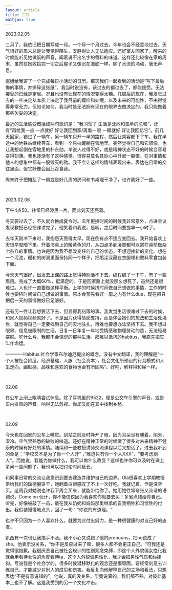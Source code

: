 ```yaml
---
layout: article
title: 二月
mathjax: true
---
```


2023.02.05  

二月了，我依旧把日期写成一月。一个月一个月过去，今年也会不经意地过去。天气很好的周末总是让我觉得陌生，安静得让人无法适应。还好室友回家了，醒来的时候能听见她做饭的声音，闻着说不出名字的香料的味道。这样还比较像在家的周末，虽然在她收拾完一切之后屋子又像沉在海底一样，除了水流的涌动，毫无声息。  

妮姐给我寄了一个完成每日小活动的日历。那天我们一起看到的活动是“写下最后悔的事情，并撕碎这张纸”。我当时说没有，该过去的都过去了，都能接受。无法接受的已经是定局。况且也没有让现在的情况变得太糟。几周后的现在，我发觉过去的一些决定从本质上决定了我目前的模样和处境，以及未来的可能性，不由得觉得非常无力。但如论如何，我当时是无法拥有现在的眼界去做决定的。我只能做着那些欠妥的决定。 

最近的生活感受概括成两句歌词是：”我习惯了 生活是沈闷和孤单的总和“，还有“再给我一点 一点就好 好让我回到家/再看一眼 一眼就好 好让我回忆它”。前几天回家，错过了一辆车，另一辆车只开一半的路程，然后让乘客都下了车。我在半途中的地铁站继续等车，看到一个易拉罐躺在雪地里。突然觉得自己和它很像，也让我想起倒在雪地里的朴东勋。羊说人过得不好，或是精神状态不好的时候会容易变得刻薄。我也逐渐有了这种感觉。很容易莫名其妙心中升起一股恨，在对事情和他人的想象中都有一股毁灭的劲。我不会让这样的情绪表现出来，表达在日常的交往里面，但它好像会因此吞食我。  

周末终于把摊乱了一周或是好几周的房间和书桌理干净了，也许我好了一些。

&nbsp;

2023.02.06  

下午4点50。往常已经漆黑一片。而此刻天还亮着。

冬天要过去了，不久就会换成夏令时。去年更换时间的时候我非常意外，点进会议发现教授已经把课讲完了。他笑着和我说，是啊，之后时间要提早一小时了。

去年天刚冷下来时，我抱怨天黑得太早。现在倒有点不适应变回去。我开始喜欢上天很早就暗下来。开着书桌上的暖黄色的灯，从四点多到凌晨都可以窝在桌前做杂七杂八的事情。也许是因为我不想改变任何自己的状态，不想迎接新的变化。想在一个污浊，暖和的树洞里面保持同一个样子，把垢深深藏在衣服堆和塑料零食包装下面。

今天天气很好，出发去上课的路上觉得特别活不下去。编程编了一下午，有了一些眉目。完成了大概60%，挺满足的。于是回家路上就没那么想死了，虽然还是很难过。人也许一直要做这种平衡。上学的时候挤时间做自己想做的事情，工作的时候也要挤时间做自己想做的事情。原本会预先看好一周之内有什么due，现在把只把后一天的事情做好已足够好。

还有另一件让我想要活下去，但显得我刻薄的事。我发觉生活很难过下去的时候，和家人视频视频就好了。不是因为获得情感支持，而是体会她们的想法和生活处境后，就觉得自己一定要找到自己的天地驻扎，再难也要想办法坚持下去。我不想过眼界、信息被限制的生活，日复一日年复一年地受情感和物理劳动的苦，无法轻易摆脱。吃什么亏，我都不会惊讶的那种生活。那难以抵抗的habitus，我原先把它叫作命运。

————Habitus:社会学家布尔迪厄提出的概念。没有中文翻译，我的理解是“一个人被社会阶层，经济基础，人脉（社会资本），社会文化所预设的行为模式和人生走向。幽默感，品味和喜欢的食物也会有所区隔“。好吧，解释得和屎一样。  

&nbsp;

02.08  

在公车上闭上眼睛尝试休息。除了耳机里的9522，便是公交车引擎的声音，或是车内排风的声音。响得无法忽视。你却又能在其中找到乡愁。

&nbsp;

02.09  

今天也在回家的公车上睡觉。到站之前及时睁开了眼，因为耳朵没有睡着。阴天，湿冷。空气里熟悉的破败的味道。还好在精神正常的时候做了很多对未来精神不健康的时候有好处的事情。陆续和一些教授讲师交流课程以后又想活了。过去我听到的全是：“学校又不是为了你一个人开“ ，”难道只有你一个人XXX”，“要考虑别人“。而她说，我能为你做什么，我可以做什么改变？这样也许你可以及时在课上多问一些问题了。我也可以把讨论时间延长。  

和同事日常的交流让我意识到要去建造并维护自己的边界。Ola很喜欢上学期教授带给我们的缺德舅饼干，她翻着白眼感叹了不止一次好吃。我就记着，但是没空买。这周我对她说也许我下周会买来，就能带给你了。她用她往常夸张又诙谐的语调说，Come on 伙计，你不能仅仅因为我喜欢你就要去买！多省点钱给你自己。听完，好像被敲了一击，敲在我从奶奶和妈妈那里继承的自我牺牲和习惯性的付出。我假装慢慢地点头，回了一句：“你说的有道理。“  

也许不只因为一个人喜欢什么，就要为此付出努力，是一种很健康的对自己好的态度。

凯西有一次也让我措手不及。我不小心又说错了他的pronouns，把he说成了she。他表示没关系，“你不是反应过来了嘛，很多人都不会更正自己。“可我还是觉得很抱歉。我很厌恶自己被社会规训的性别观念束缚，即这个人外貌偏女性化我就会用看待女性的角度看待ta，这个人外貌偏男性化，我才会把男性气质和ta挂钩。亏说我是个社会学的，很多时候潜移默化的观念还是很顽固。要经常刻意去训练自己，才能减少对别人的成见和伤害。我反复向他解释自己的立场和看法，只想表达“不是有意说错的”。他说，真的没关系，毕竟说真的，我们都不熟，对彼此基本上也不了解。这是我受到的另一个文化冲击。






